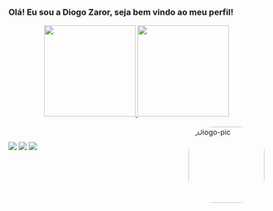 ### Olá! Eu sou a Diogo Zaror, seja bem vindo ao meu perfil!
<div align="center">
  <a href="https://github.com/diogozaror">
  <img height="180em" src="https://github-readme-stats.vercel.app/api?username=diogozaror&show_icons=true&theme=radical&include_all_commits=true&count_private=true"/>
  <img height="180em" src="https://github-readme-stats.vercel.app/api/top-langs/?username=diogozaror&langs_count=7&theme=radical"/>
</div>
<div style="display: inline_block"><br>
  <img align="right" alt="Diogo-pic" height="150" style="border-radius:50px;" src="https://media.discordapp.net/attachments/472201216437256197/891823660128677918/pox.jpg">
</div>
  
  ##
 
<div> 
  <a href="https://instagram.com/diogo.zaror" target="_blank"><img src="https://img.shields.io/badge/-Instagram-%23E4405F?style=for-the-badge&logo=instagram&logoColor=white" target="_blank"></a>
  <a href = "mailto:diogozaror@id.uff.br"><img src="https://img.shields.io/badge/-Gmail-%23333?style=for-the-badge&logo=gmail&logoColor=white" target="_blank"></a>
  <a href="https://www.linkedin.com/in/diogo-zaror" target="_blank"><img src="https://img.shields.io/badge/-LinkedIn-%230077B5?style=for-the-badge&logo=linkedin&logoColor=white" target="_blank"></a> 
 
</div>
